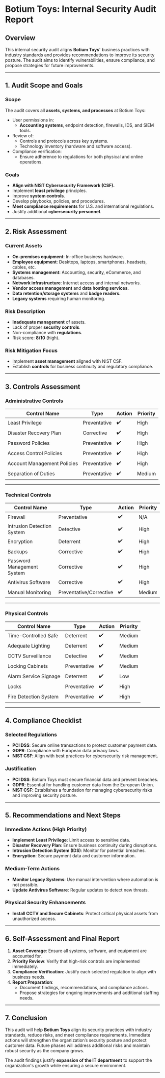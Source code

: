 # Botium Toys: Internal Security Audit Report

## Overview
This internal security audit aligns **Botium Toys'** business practices with industry standards and provides recommendations to improve its security posture. The audit aims to identify vulnerabilities, ensure compliance, and propose strategies for future improvements.

---

## 1. Audit Scope and Goals

### Scope
The audit covers all **assets, systems, and processes** at Botium Toys:
- User permissions in:
  - **Accounting systems**, endpoint detection, firewalls, IDS, and SIEM tools.
- Review of:
  - Controls and protocols across key systems.
  - Technology inventory (hardware and software access).
- Compliance verification:
  - Ensure adherence to regulations for both physical and online operations.

### Goals
- **Align with NIST Cybersecurity Framework (CSF).**
- Implement **least privilege** principles.
- Improve **system controls**.
- Develop playbooks, policies, and procedures.
- **Meet compliance requirements** for U.S. and international regulations.
- Justify additional **cybersecurity personnel**.

---

## 2. Risk Assessment

### Current Assets
- **On-premises equipment**: In-office business hardware.
- **Employee equipment**: Desktops, laptops, smartphones, headsets, cables, etc.
- **Systems management**: Accounting, security, eCommerce, and databases.
- **Network infrastructure**: Internet access and internal networks.
- **Vendor access management** and **data hosting services**.
- **Data retention/storage systems** and **badge readers**.
- **Legacy systems** requiring human monitoring.

### Risk Description
- **Inadequate management** of assets.
- Lack of proper **security controls**.
- Non-compliance with **regulations**.
- Risk score: **8/10** (high).

### Risk Mitigation Focus
- Implement **asset management** aligned with NIST CSF.
- Establish **controls** for business continuity and regulatory compliance.

---

## 3. Controls Assessment

### Administrative Controls
| **Control Name**            | **Type**                | **Action** | **Priority** |
|-----------------------------|-------------------------|------------|--------------|
| Least Privilege             | Preventative            | ✔️         | High         |
| Disaster Recovery Plan      | Corrective              | ✔️         | High         |
| Password Policies           | Preventative            | ✔️         | High         |
| Access Control Policies     | Preventative            | ✔️         | High         |
| Account Management Policies | Preventative            | ✔️         | High         |
| Separation of Duties        | Preventative            | ✔️         | Medium       |

---

### Technical Controls
| **Control Name**            | **Type**                | **Action** | **Priority** |
|-----------------------------|-------------------------|------------|--------------|
| Firewall                    | Preventative            | ✔️         | N/A          |
| Intrusion Detection System  | Detective               | ✔️         | High         |
| Encryption                  | Deterrent               | ✔️         | High         |
| Backups                     | Corrective              | ✔️         | High         |
| Password Management System | Corrective              | ✔️         | High         |
| Antivirus Software          | Corrective              | ✔️         | High         |
| Manual Monitoring           | Preventative/Corrective | ✔️         | Medium       |

---

### Physical Controls
| **Control Name**            | **Type**                | **Action** | **Priority** |
|-----------------------------|-------------------------|------------|--------------|
| Time-Controlled Safe        | Deterrent               | ✔️         | Medium       |
| Adequate Lighting           | Deterrent               | ✔️         | Medium       |
| CCTV Surveillance           | Detective               | ✔️         | Medium       |
| Locking Cabinets            | Preventative            | ✔️         | Medium       |
| Alarm Service Signage       | Deterrent               | ✔️         | Low          |
| Locks                       | Preventative            | ✔️         | High         |
| Fire Detection System       | Preventative            | ✔️         | High         |

---

## 4. Compliance Checklist

### Selected Regulations
- **PCI DSS**: Secure online transactions to protect customer payment data.
- **GDPR**: Compliance with European data privacy laws.
- **NIST CSF**: Align with best practices for cybersecurity risk management.

### Justification
- **PCI DSS**: Botium Toys must secure financial data and prevent breaches.
- **GDPR**: Essential for handling customer data from the European Union.
- **NIST CSF**: Establishes a foundation for managing cybersecurity risks and improving security posture.

---

## 5. Recommendations and Next Steps

### Immediate Actions (High Priority)
- **Implement Least Privilege**: Limit access to sensitive data.
- **Disaster Recovery Plan**: Ensure business continuity during disruptions.
- **Intrusion Detection System (IDS)**: Monitor for potential breaches.
- **Encryption**: Secure payment data and customer information.

### Medium-Term Actions
- **Monitor Legacy Systems**: Use manual intervention where automation is not possible.
- **Update Antivirus Software**: Regular updates to detect new threats.

### Physical Security Enhancements
- **Install CCTV and Secure Cabinets**: Protect critical physical assets from unauthorized access.

---

## 6. Self-Assessment and Final Report

1. **Asset Coverage**: Ensure all systems, software, and equipment are accounted for.
2. **Priority Review**: Verify that high-risk controls are implemented immediately.
3. **Compliance Verification**: Justify each selected regulation to align with business needs.
4. **Report Preparation**: 
   - Document findings, recommendations, and compliance actions.
   - Propose strategies for ongoing improvements and additional staffing needs.

---

## 7. Conclusion

This audit will help **Botium Toys** align its security practices with industry standards, reduce risks, and meet compliance requirements. Immediate actions will strengthen the organization’s security posture and protect customer data. Future phases will address additional risks and maintain robust security as the company grows. 

The audit findings justify **expansion of the IT department** to support the organization's growth while ensuring a secure environment.

---


